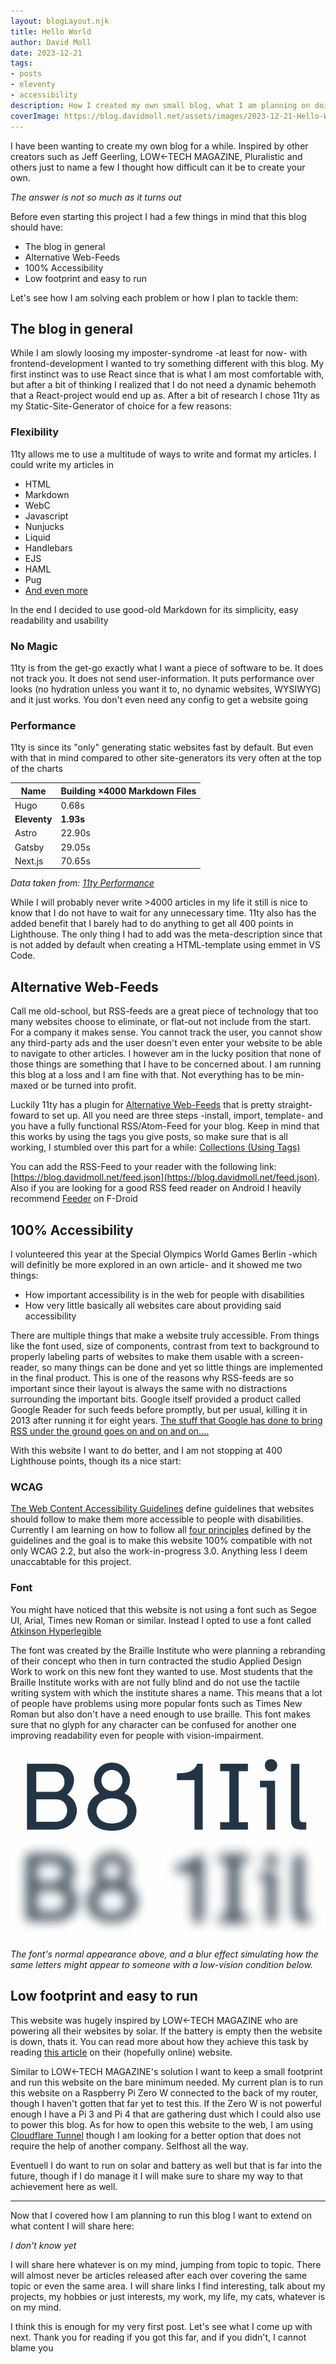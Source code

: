 ```yaml
---
layout: blogLayout.njk
title: Hello World
author: David Moll
date: 2023-12-21
tags: 
- posts
- eleventy
- accessibility
description: How I created my own small blog, what I am planning on doing with it and how you can create your own
coverImage: https://blog.davidmoll.net/assets/images/2023-12-21-Hello-World/2023-12-22-Hello-World.png
---
```


I have been wanting to create my own blog for a while. Inspired by other creators such as Jeff Geerling, LOW←TECH MAGAZINE, Pluralistic and others just to name a few I thought how difficult can it be to create your own. 

*The answer is not so much as it turns out*

Before even starting this project I had a few things in mind that this blog should have:

- The blog in general
- Alternative Web-Feeds
- 100% Accessibility
- Low footprint and easy to run

Let's see how I am solving each problem or how I plan to tackle them:

## The blog in general

While I am slowly loosing my imposter-syndrome -at least for now- with frontend-development I wanted to try something different with this blog. My first instinct was to use React since that is what I am most comfortable with, but after a bit of thinking I realized that I do not need a dynamic behemoth that a React-project would end up as. After a bit of research I chose 11ty as my Static-Site-Generator of choice for a few reasons:

### Flexibility
11ty allows me to use a multitude of ways to write and format my articles. I could write my articles in

- HTML
- Markdown
- WebC
- Javascript
- Nunjucks
- Liquid
- Handlebars
- EJS
- HAML
- Pug
- [And even more](https://www.11ty.dev/docs/languages/custom/)


In the end I decided to use good-old Markdown for its simplicity, easy readability and usability

### No Magic

11ty is from the get-go exactly what I want a piece of software to be. It does not track you. It does not send user-information. It puts performance over looks (no hydration unless you want it to, no dynamic websites, WYSIWYG) and it just works. You don't even need any config to get a website going

### Performance

11ty is since its "only" generating static websites fast by default. But even with that in mind compared to other site-generators its very often at the top of the charts

| Name    | Building ×4000 Markdown Files |
|---------|-------------------------------|
| Hugo    | 0.68s                         |
| **Eleventy**   | **1.93s**                  |
| Astro   | 22.90s                        |
| Gatsby  | 29.05s                        |
| Next.js | 70.65s                       |
*Data taken from: [11ty Performance](https://www.11ty.dev/docs/performance/)*

While I will probably never write >4000 articles in my life it still is nice to know that I do not have to wait for any unnecessary time. 11ty also has the added benefit that I barely had to do anything to get all 400 points in Lighthouse. The only thing I had to add was the meta-description since that is not added by default when creating a HTML-template using emmet in VS Code.

## Alternative Web-Feeds
Call me old-school, but RSS-feeds are a great piece of technology that too many websites choose to eliminate, or flat-out not include from the start. For a company it makes sense. You cannot track the user, you cannot show any third-party ads and the user doesn't even enter your website to be able to navigate to other articles. I however am in the lucky position that none of those things are something that I have to be concerned about. I am running this blog at a loss and I am fine with that. Not everything has to be min-maxed or be turned into profit.

Luckily 11ty has a plugin for [Alternative Web-Feeds](https://www.11ty.dev/docs/plugins/rss/) that is pretty straight-foward to set up. All you need are three steps -install, import, template- and you have a fully functional RSS/Atom-Feed for your blog. Keep in mind that this works by using the tags you give posts, so make sure that is all working, I stumbled over this part for a while: [Collections (Using Tags)](https://www.11ty.dev/docs/collections)

You can add the RSS-Feed to your reader with the following link: [https://blog.davidmoll.net/feed.json](https://blog.davidmoll.net/feed.json). Also if you are looking for a good RSS feed reader on Android I heavily recommend [Feeder](https://f-droid.org/en/packages/com.nononsenseapps.feeder/) on F-Droid

## 100% Accessibility

I volunteered this year at the Special Olympics World Games Berlin -which will definitly be more explored in an own article- and it showed me two things:

- How important accessibility is in the web for people with disabilities
- How very little basically all websites care about providing said accessibility


There are multiple things that make a website truly accessible. From things like the font used, size of components, contrast from text to background to properly labeling parts of websites to make them usable with a screen-reader, so many things can be done and yet so little things are implemented in the final product. This is one of the reasons why RSS-feeds are so important since their layout is always the same with no distractions surrounding the important bits. Google itself provided a product called Google Reader for such feeds before promptly, but per usual, killing it in 2013 after running it for eight years. [The stuff that Google has done to bring RSS under the ground goes on and on and on....](https://openrss.org/blog/how-google-helped-destroy-adoption-of-rss-feeds)

With this website I want to do better, and I am not stopping at 400 Lighthouse points, though its a nice start:

### WCAG

[The Web Content Accessibility Guidelines](https://www.w3.org/WAI/standards-guidelines/wcag) define guidelines that websites should follow to make them more accessible to people with disabilities. Currently I am learning on how to follow all [four principles](https://www.w3.org/WAI/WCAG21/Understanding/intro#understanding-the-four-principles-of-accessibility) defined by the guidelines and the goal is to make this website 100% compatible with not only WCAG 2.2, but also the work-in-progress 3.0. Anything less I deem unaccabtable for this project.

### Font

You might have noticed that this website is not using a font such as Segoe UI, Arial, Times new Roman or similar. Instead I opted to use a font called [Atkinson Hyperlegible](https://brailleinstitute.org/freefont)

The font was created by the Braille Institute who were planning a rebranding of their concept who then in turn contracted the studio Applied Design Work to work on this new font they wanted to use. Most students that the Braille Institute works with are not fully blind and do not use the tactile writing system with which the institute shares a name. This means that a lot of people have problems using more popular fonts such as Times New Roman but also don't have a need enough to use braille. This font makes sure that no glyph for any character can be confused for another one improving readability even for people with vision-impairment.

![The font's normal appearance above, and a blur effect simulating how the same letters might appear to someone with a low-vision condition below.](../../assets/images/2023-12-21-Hello-World/Atkinson_Hyperlegible_blur.png)

*The font's normal appearance above, and a blur effect simulating how the same letters might appear to someone with a low-vision condition below.*

## Low footprint and easy to run

This website was hugely inspired by LOW←TECH MAGAZINE who are powering all their websites by solar. If the battery is empty then the website is down, thats it. You can read more about how they achieve this task by reading [this article](https://solar.lowtechmagazine.com/2020/01/how-sustainable-is-a-solar-powered-website) on their (hopefully online) website.

Similar to LOW←TECH MAGAZINE's solution I want to keep a small footprint and run this website on the bare minimum needed. My current plan is to run this website on a Raspberry Pi Zero W connected to the back of my router, though I haven't gotten that far yet to test this. If the Zero W is not powerful enough I have a Pi 3 and Pi 4 that are gathering dust which I could also use to power this blog. As for how to open this website to the web, I am using [Cloudflare Tunnel](https://www.cloudflare.com/products/tunnel) though I am looking for a better option that does not require the help of another company. Selfhost all the way.

Eventuell I do want to run on solar and battery as well but that is far into the future, though if I do manage it I will make sure to share my way to that achievement here as well.

---

Now that I covered how I am planning to run this blog I want to extend on what content I will share here:

*I don't know yet*

I will share here whatever is on my mind, jumping from topic to topic. There will almost never be articles released after each over covering the same topic or even the same area. I will share links I find interesting, talk about my projects, my hobbies or just interests, my work, my life, my cats, whatever is on my mind.

I think this is enough for my very first post. Let's see what I come up with next. Thank you for reading if you got this far, and if you didn't, I cannot blame you